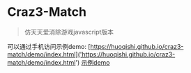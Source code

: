 # Craz3-Match

> 仿天天爱消除游戏javascript版本


可以通过手机访问示例demo: 
[https://huoqishi.github.io/craz3-match/demo/index.html]('https://huoqishi.github.io/craz3-match/demo/index.html')
[示例demo]('./demo/chart.png')
